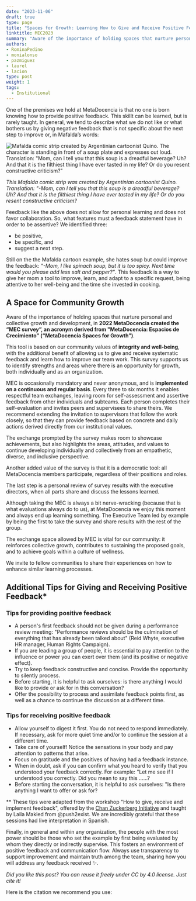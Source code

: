 ```yaml
---
date: "2023-11-06"
draft: true
type: page
title: "Spaces for Growth: Learning How to Give and Receive Positive Feedback"
linktitle: MEC2023
summary: "Aware of the importance of holding spaces that nurture personal and collective growth and development, in 2022 MetaDocencia created the “MEC survey”, an acronym derived from "MetaDocencia: Espacios de Crecimiento" (“MetaDocencia Spaces for Growth”)"
authors:
- RominaPedino
- monialonso
- pazmiguez
- laurel
- lacion
type: post
weight: 1
tags: 
  - Institutional 
---
```


One of the premises we hold at MetaDocencia is that no one is born knowing how to provide positive feedback. This skillt can be learned, but is rarely taught. 
In general, we tend to describe what we do not like or what bothers us by giving negative feedback that is not specific about the next step to improve or, in Mafalda’s words: 

![Mafalda comic strip created by Argentinian cartoonist Quino. The character is standing in front of a soup plate and expresses out loud. Translation: 
"Mom, can I tell you that this soup is a dreadful beverage? Uh? And that it is the filthiest thing I have ever tasted in my life? Or do you resent constructive criticism?"](https://www.metadocencia.org/img/mafalda-sopa.jpg) 

*This Mafalda comic strip was created by Argentinian cartoonist Quino. Translation:* 
*"-Mom, can I tell you that this soup is a dreadful beverage? Uh? And that it is the filthiest thing I have ever tasted in my life? Or do you resent constructive criticism?*

Feedback like the above does not allow for personal learning and does not favor collaboration. So, what features must a feedback statement have in order to be assertive? 
We identified three: 
- be positive, 
- be specific, and 
- suggest a next step.

Still on the the Mafalda cartoon example, she hates soup but could improve the feedback: *"-Mom, I like spinach soup, but it is too spicy. Next time would you please add less salt and pepper?"*. 
This feedback is a way to give her mom a tool to improve, learn, and adapt to a specific request, being attentive to her well-being and the time she invested in cooking.

## A Space for Community Growth
Aware of the importance of holding spaces that nurture personal and collective growth and development, in **2022 MetaDocencia created the “MEC survey”, an acronym derived from "MetaDocencia: Espacios de Crecimiento" (“MetaDocencia Spaces for Growth”)**.

This tool is based on our community values of **integrity and well-being**, with the additional benefit of allowing us to give and receive systematic feedback and learn how to improve our team work. This survey supports us to identify strengths and areas where there is an opportunity for growth, both individually and as an organization.

MEC is occasionally mandatory and never anonymous, and is **implemented on a continuous and regular basis**. Every three to six months it enables respectful team exchanges, leaving room for self-assessment and assertive feedback from other individuals and subteams. Each person completes their self-evaluation and invites peers and supervisees to share theirs. We recommend extending the invitation to supervisors that follow the work closely, so that they can provide feedback based on concrete and daily actions derived directly from our institutional values.

The exchange prompted by the survey makes room to showcase achievements, but also highlights the areas, attitudes, and values to continue developing individually and collectively from an empathetic, diverse, and inclusive perspective.

Another added value of the survey is that it is a democratic tool: all MetaDocencia members participate, regardless of their positions and roles. 

The last step is a personal review of survey results with the executive directors, when all parts share and discuss the lessons learned.

Although taking the MEC is always a bit nerve-wracking (because that is what evaluations always do to us), at MetaDocencia we enjoy this moment and always end up learning something. The Executive Team led by example by being the first to take the survey and share results with the rest of the group.

The exchange space allowed by MEC is vital for our community: it reinforces collective growth, contributes to sustaining the proposed goals, and to achieve goals within a culture of wellness. 

We invite to fellow communities to share their experiences on how to enhance similar learning processes.

## Additional Tips for Giving and Receiving Positive Feedback*
### Tips for providing positive feedback
- A person's first feedback should not be given during a performance review meeting: "Performance reviews should be the culmination of everything that has already been talked about" (Reid Whyte, executive HR manager, Human Rights Campaign).
- If you are leading a group of people, it is essential to pay attention to the influence or power you can exert over them (and its positive or negative effect).
- Try to keep feedback constructive and concise. Provide the opportunity to silently process.
- Before starting, it is helpful to ask ourselves: is there anything I would like to provide or ask for in this conversation?
- Offer the possibility to process and assimilate feedback points first, as well as a chance to continue the discussion at a different time.

### Tips for receiving positive feedback
- Allow yourself to digest it first. You do not need to respond immediately. If necessary, ask for more quiet time and/or to continue the session at a different time.
- Take care of yourself! Notice the sensations in your body and pay attention to patterns that arise.
- Focus on gratitude and the positives of having had a feedback instance.
- When in doubt, ask if you can confirm what you heard to verify that you understood your feedback correctly. For example: "Let me see if I understood you correctly. Did you mean to say this ......?
- Before starting the conversation, it is helpful to ask ourselves: "Is there anything I want to offer or ask for?

** These tips were adapted from the workshop "How to give, receive and implement feedback", offered by the [Chan Zuckerberg Initiative](https://chanzuckerberg.com/) and taught by Laila Makled from @push2exist. We are incredibly grateful that these sessions had live interpretation in Spanish.

Finally, in general and within any organization, the people with the most power should be those who set the example by first being evaluated by whom they directly or indirectly supervise. This fosters an environment of positive feedback and communication flow. Always use transparency to support improvement and maintain truth among the team, sharing how you will address any feedback received ✨.

*Did you like this post? You can reuse it freely under CC by 4.0 license. Just cite it!*

Here is the citation we recommend you use:
